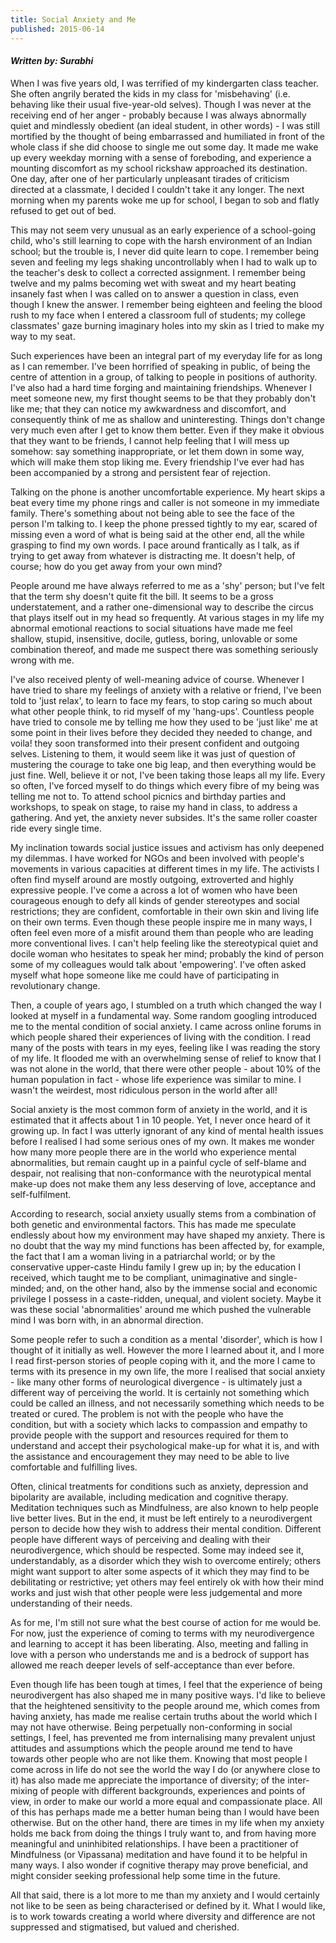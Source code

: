 ```yaml
---
title: Social Anxiety and Me
published: 2015-06-14
---
```


#### *Written by: Surabhi*

When I was five years old, I was terrified of my kindergarten class teacher. She often angrily berated the kids in my class for 'misbehaving' (i.e. behaving like their usual five-year-old selves). Though I was never at the receiving end of her anger - probably because I was always abnormally quiet and mindlessly obedient (an ideal student, in other words) - I was still mortified by the thought of being embarrassed and humiliated in front of the whole class if she did choose to single me out some day. It made me wake up every weekday morning with a sense of foreboding, and experience a mounting discomfort as my school rickshaw approached its destination. One day, after one of her particularly unpleasant tirades of criticism directed at a classmate, I decided I couldn't take it any longer. The next morning when my parents woke me up for school, I began to sob and flatly refused to get out of bed.

This may not seem very unusual as an early experience of a school-going child, who's still learning to cope with the harsh environment of an Indian school; but the trouble is, I never did quite learn to cope. I remember being seven and feeling my legs shaking uncontrollably when I had to walk up to the teacher's desk to collect a corrected assignment.  I remember being twelve and my palms becoming wet with sweat and my heart beating insanely fast when I was called on to answer a question in class, even though I knew the answer. I remember being eighteen and feeling the blood rush to my face when I entered a classroom full of students; my college classmates' gaze burning imaginary holes into my skin as I tried to make my way to my seat.

Such experiences have been an integral part of my everyday life for as long as I can remember. I've been horrified of speaking in public, of being the centre of attention in a group, of talking to people in positions of authority. I've also had a hard time forging and maintaining friendships. Whenever I meet someone new, my first thought seems to be that they probably don't like me; that they can notice my awkwardness and discomfort, and consequently think of me as shallow and uninteresting. Things don't change very much even after I get to know them better. Even if they make it obvious that they want to be friends, I cannot help feeling that I will mess up somehow: say something inappropriate, or let them down in some way, which will make them stop liking me. Every friendship I've ever had has been accompanied by a strong and persistent fear of rejection.

Talking on the phone is another uncomfortable experience. My heart skips a beat every time my phone rings and caller is not someone in my immediate family. There's something about not being able to see the face of the person I'm talking to. I keep the phone pressed tightly to my ear, scared of missing even a word of what is being said at the other end, all the while grasping to find my own words. I pace around frantically as I talk, as if trying to get away from whatever is distracting me. It doesn't help, of course; how do you get away from your own mind?

People around me have always referred to me as a 'shy' person; but I've felt that the term shy doesn't quite fit the bill. It seems to be a gross understatement, and a rather one-dimensional way to describe the circus that plays itself out in my head so frequently. At various stages in my life my abnormal emotional reactions to social situations have made me feel shallow, stupid, insensitive, docile, gutless, boring, unlovable or some combination thereof, and made me suspect there was something seriously wrong with me.

I've also received plenty of well-meaning advice of course. Whenever I have tried to share my feelings of anxiety with a relative or friend, I've been told to 'just relax', to learn to face my fears, to stop caring so much about what other people think, to rid myself of my 'hang-ups'. Countless people have tried to console me by telling me how they used to be 'just like' me at some point in their lives before they decided they needed to change, and voila! they soon transformed into their present confident and outgoing selves. Listening to them, it would seem like it was just of question of mustering the courage to take one big leap, and then everything would be just fine. Well, believe it or not, I've been taking those leaps all my life. Every so often, I've forced myself to do things which every fibre of my being was telling me not to. To attend school picnics and birthday parties and workshops, to speak on stage, to raise my hand in class, to address a gathering. And yet, the anxiety never subsides. It's the same roller coaster ride every single time.

My inclination towards social justice issues and activism has only deepened my dilemmas. I have worked for NGOs and been involved with people's movements in various capacities at different times in my life. The activists I often find myself around are mostly outgoing, extroverted and highly expressive people. I've come a across a lot of women who have been courageous enough to defy all kinds of gender stereotypes and social restrictions; they are confident, comfortable in their own skin and living life on their own terms. Even though these people inspire me in many ways, I often feel even more of a misfit around them than people who are leading more conventional lives. I can't help feeling like the stereotypical quiet and docile woman who hesitates to speak her mind; probably the kind of person some of my colleagues would talk about 'empowering'. I've often asked myself what hope someone like me could have of participating in revolutionary change.

Then, a couple of years ago, I stumbled on a truth which changed the way I looked at myself in a fundamental way. Some random googling introduced me to the mental condition of social anxiety. I came across online forums in which people shared their experiences of living with the condition. I read many of the posts with tears in my eyes, feeling like I was reading the story of my life. It flooded me with an overwhelming sense of relief to know that I was not alone in the world, that there were other people - about 10% of the human population in fact - whose life experience was similar to mine. I wasn't the weirdest, most ridiculous person in the world after all!

Social anxiety is the most common form of anxiety in the world, and it is estimated that it affects about 1 in 10 people. Yet, I never once heard of it growing up. In fact I was utterly ignorant of any kind of mental health issues before I realised I had some serious ones of my own. It makes me wonder how many more people there are in the world who experience mental abnormalities, but remain caught up in a painful cycle of self-blame and despair, not realising that non-conformance with the neurotypical mental make-up does not make them any less deserving of love, acceptance and self-fulfilment.

According to research, social anxiety usually stems from a combination of both genetic and environmental factors. This has made me speculate endlessly about how my environment may have shaped my anxiety. There is no doubt that the way my mind functions has been affected by, for example, the fact that I am a woman living in a patriarchal world; or by the conservative upper-caste Hindu family I grew up in; by the education I received, which taught me to be compliant, unimaginative and single-minded; and, on the other hand, also by the immense social and economic privilege I possess in a caste-ridden, unequal, and violent society. Maybe it was these social 'abnormalities' around me which pushed the vulnerable mind I was born with, in an abnormal direction.

Some people refer to such a condition as a mental 'disorder', which is how I thought of it initially as well. However the more I learned about it, and I more I read first-person stories of people coping with it, and the more I came to terms with its presence in my own life, the more I realised that social anxiety - like many other forms of neurological divergence - is ultimately just a different way of perceiving the world. It is certainly not something which could be called an illness, and not necessarily something which needs to be treated or cured. The problem is not with the people who have the condition, but with a society which lacks to compassion and empathy to provide people with the support and resources required for them to understand and accept their psychological make-up for what it is, and with the assistance and encouragement they may need to be able to live comfortable and fulfilling lives.

Often, clinical treatments for conditions such as anxiety, depression and bipolarity are available, including medication and cognitive therapy. Meditation techniques such as Mindfulness, are also known to help people live better lives. But in the end, it must be left entirely to a neurodivergent person to decide how they wish to address their mental condition. Different people have different ways of perceiving and dealing with their neurodivergence, which should be respected. Some may indeed see it, understandably, as a disorder which they wish to overcome entirely; others might want support to alter some aspects of it which they may find to be debilitating or restrictive; yet others may feel entirely ok with how their mind works and just wish that other people were less judgemental and more understanding of their needs.

As for me, I'm still not sure what the best course of action for me would be. For now, just the experience of coming to terms with my neurodivergence and learning to accept it has been liberating. Also, meeting and falling in love with a person who understands me and is a bedrock of support has allowed me reach deeper levels of self-acceptance than ever before.

Even though life has been tough at times, I feel that the experience of being neurodivergent has also shaped me in many positive ways. I'd like to believe that the heightened sensitivity to the people around me, which comes from having anxiety, has made me realise certain truths about the world which I may not have otherwise. Being perpetually non-conforming in social settings, I feel, has prevented me from internalising many prevalent unjust attitudes and assumptions which the people around me tend to have towards other people who are not like them. Knowing that most people I come across in life do not see the world the way I do (or anywhere close to it) has also made me appreciate the importance of diversity; of the inter-mixing of people with different backgrounds, experiences and points of view, in order to make our world a more equal and compassionate place. All of this has perhaps made me a better human being than I would have been otherwise. But on the other hand, there are times in my life when my anxiety holds me back from doing the things I truly want to, and from having more meaningful and uninhibited relationships. I have been a practitioner of Mindfulness (or Vipassana) meditation and have found it to be helpful in many ways. I also wonder if cognitive therapy may prove beneficial, and might consider seeking professional help some time in the future.

All that said, there is a lot more to me than my anxiety and I would certainly not like to be seen as being characterised or defined by it. What I would like, is to work towards creating a world where diversity and difference are not suppressed and stigmatised, but valued and cherished.
